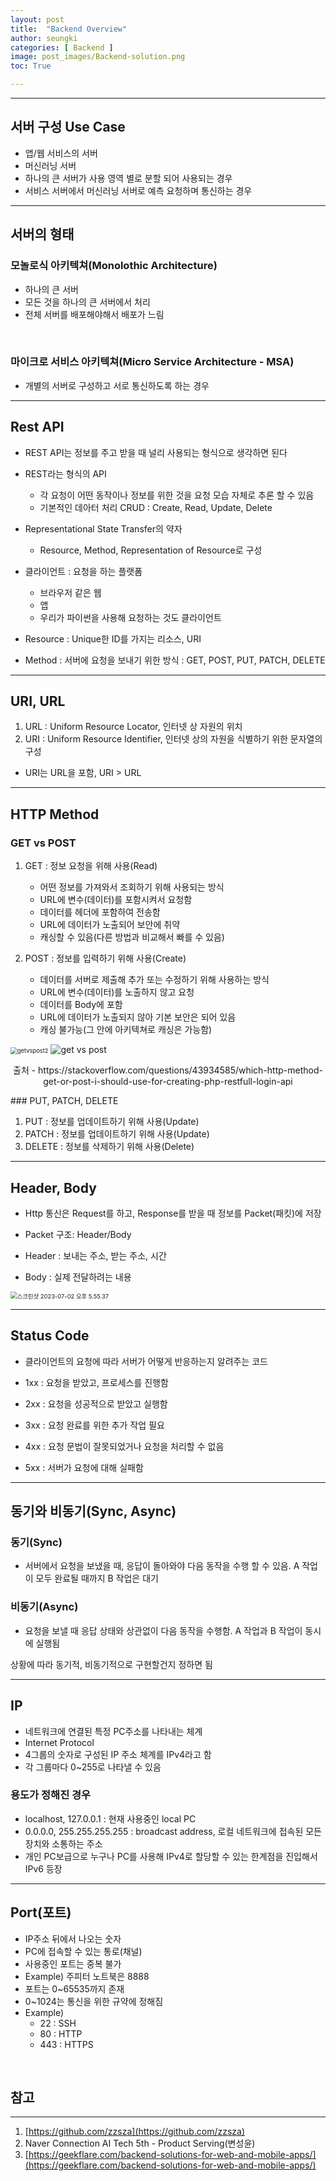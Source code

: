 ```yaml
---
layout: post
title:  "Backend Overview"
author: seungki
categories: [ Backend ]
image: post_images/Backend-solution.png
toc: True

---
```

---
## 서버 구성 Use Case
* 앱/웹 서비스의 서버
* 머신러닝 서버
* 하나의 큰 서버가 사용 영역 별로 분할 되어 사용되는 경우
* 서비스 서버에서 머신러닝 서버로 예측 요청하며 통신하는 경우

---

## 서버의 형태

### 모놀로식 아키텍쳐(Monolothic Architecture)

* 하나의 큰 서버
* 모든 것을 하나의 큰 서버에서 처리
* 전체 서버를 배포해야해서 배포가 느림

<br>

### 마이크로 서비스 아키텍쳐(Micro Service Architecture - MSA)

* 개별의 서버로 구성하고 서로 통신하도록 하는 경우

---

## Rest API

* REST API는 정보를 주고 받을 때 널리 사용되는 형식으로 생각하면 된다
* REST라는 형식의 API
  * 각 요청이 어떤 동작이나 정보를 위한 것을 요청 모습 자체로 추론 할 수 있음
  * 기본적인 데아터 처리 CRUD : Create, Read, Update, Delete

* Representational State Transfer의 약자
  * Resource, Method, Representation of Resource로 구성
* 클라이언트 : 요청을 하는 플랫폼
  * 브라우저 같은 웹 
  * 앱
  * 우리가 파이썬을 사용해 요청하는 것도 클라이언트
* Resource : Unique한 ID를 가지는 리소스, URI
* Method : 서버에 요청을 보내기 위한 방식 : GET, POST, PUT, PATCH, DELETE

---

## URI, URL

1. URL : Uniform Resource Locator, 인터넷 상 자원의 위치
2. URI : Uniform Resource Identifier, 인터넷 상의 자원을 식별하기 위한 문자열의 구성

* URI는 URL을 포함, URI > URL

---

## HTTP Method

### GET vs POST

1. GET : 정보 요청을 위해 사용(Read)
   * 어떤 정보를 가져와서 조회하기 위해 사용되는 방식
   * URL에 변수(데이터)를 포함시켜서 요청함
   * 데이터를 헤더에 포함하여 전송함
   * URL에 데이터가 노출되어 보안에 취약
   * 캐싱할 수 있음(다른 방법과 비교해서 빠를 수 있음)

2. POST : 정보를 입력하기 위해 사용(Create)

   * 데이터를 서버로 제출해 추가 또는 수정하기 위해 사용하는 방식
   * URL에 변수(데이터)를 노출하지 않고 요청
   * 데이터를 Body에 포함
   * URL에 데이터가 노출되지 않아 기본 보안은 되어 있음
   * 캐싱 불가능(그 안에 아키텍쳐로 캐싱은 가능함)

   


<img src="../post_images/Backend/getvspost2.png" alt="getvspost2" style="zoom:67%;" class="center-image"/>

<img src="../post_images/Backend/get vs post.jpeg" alt="get vs post" style="zoom:100%;" class="center-image"/>

<p align="center">출처 - https://stackoverflow.com/questions/43934585/which-http-method-get-or-post-i-should-use-for-creating-php-restfull-login-api </p>
### PUT, PATCH, DELETE

1. PUT : 정보를 업데이트하기 위해 사용(Update)
2. PATCH : 정보를 업데이트하기 위해 사용(Update)
3. DELETE : 정보를 삭제하기 위해 사용(Delete)

---

## Header, Body

* Http 통신은 Request를 하고, Response를 받을 때 정보를 Packet(패킷)에 저장
* Packet 구조: Header/Body

* Header : 보내는 주소, 받는 주소, 시간
* Body : 실제 전달하려는 내용

<img src="../post_images/2023-07-03-Backend/스크린샷 2023-07-02 오후 5.55.37.png" alt="스크린샷 2023-07-02 오후 5.55.37" style="zoom:67%;" class="center-image"/>

---

## Status Code

* 클라이언트의 요청에 따라 서버가 어떻게 반응하는지 알려주는 코드

* 1xx : 요청을 받았고, 프로세스를 진행함 
* 2xx : 요청을 성공적으로 받았고 실행함
* 3xx : 요청 완료를 위한 추가 작업 필요
* 4xx : 요청 문법이 잘못되었거나 요청을 처리할 수 없음
* 5xx : 서버가 요청에 대해 실패함

---

## 동기와 비동기(Sync, Async)

### 동기(Sync)

* 서버에서 요청을 보냈을 때, 응답이 돌아와야 다음 동작을 수행 할 수 있음. A 작업이 모두 완료될 때까지 B 작업은 대기

### 비동기(Async)

* 요청을 보낼 때 응답 상태와 상관없이 다음 동작을 수행함. A 작업과 B 작업이 동시에 실행됨

상황에 따라 동기적, 비동기적으로 구현할건지 정하면 됨

---

## IP

* 네트워크에 연결된 특정 PC주소를 나타내는 체계
* Internet Protocol
* 4그룹의 숫자로 구성된 IP 주소 체계를 IPv4라고 함
* 각 그룹마다 0~255로 나타낼 수 있음

### 용도가 정해진 경우

* localhost, 127.0.0.1 : 현재 사용중인 local PC
* 0.0.0.0, 255.255.255.255 : broadcast address, 로컬 네트워크에 접속된 모든 장치와 소통하는 주소
* 개인 PC보급으로 누구나 PC를 사용해 IPv4로 할당할 수 있는 한계점을 진입해서 IPv6 등장

---

## Port(포트)

* IP주소 뒤에서 나오는 숫자
* PC에 접속할 수 있는 통로(채널)
* 사용중인 포트는 중복 불가
* Example) 주피터 노트북은 8888
* 포트는 0~65535까지 존재
* 0~1024는 통신을 위한 규약에 정해짐
* Example)
  * 22 : SSH
  * 80 : HTTP
  * 443 : HTTPS

<br>

## 참고

---

1. [https://github.com/zzsza](https://github.com/zzsza)
2. Naver Connection AI Tech 5th - Product Serving(변성윤)
3. [https://geekflare.com/backend-solutions-for-web-and-mobile-apps/](https://geekflare.com/backend-solutions-for-web-and-mobile-apps/)

